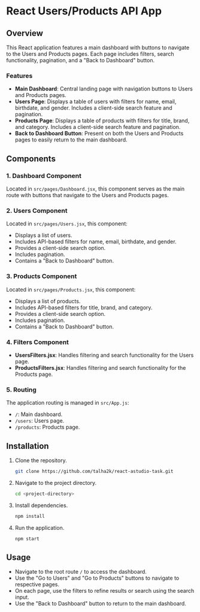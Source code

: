 
# React Users/Products API App

## Overview
This React application features a main dashboard with buttons to navigate to the Users and Products pages. Each page includes filters, search functionality, pagination, and a "Back to Dashboard" button.

### Features
- **Main Dashboard**: Central landing page with navigation buttons to Users and Products pages.
- **Users Page**: Displays a table of users with filters for name, email, birthdate, and gender. Includes a client-side search feature and pagination.
- **Products Page**: Displays a table of products with filters for title, brand, and category. Includes a client-side search feature and pagination.
- **Back to Dashboard Button**: Present on both the Users and Products pages to easily return to the main dashboard.

## Components

### 1. Dashboard Component
Located in `src/pages/Dashboard.jsx`, this component serves as the main route with buttons that navigate to the Users and Products pages.

### 2. Users Component
Located in `src/pages/Users.jsx`, this component:
- Displays a list of users.
- Includes API-based filters for name, email, birthdate, and gender.
- Provides a client-side search option.
- Includes pagination.
- Contains a "Back to Dashboard" button.

### 3. Products Component
Located in `src/pages/Products.jsx`, this component:
- Displays a list of products.
- Includes API-based filters for title, brand, and category.
- Provides a client-side search option.
- Includes pagination.
- Contains a "Back to Dashboard" button.

### 4. Filters Component
- **UsersFilters.jsx**: Handles filtering and search functionality for the Users page.
- **ProductsFilters.jsx**: Handles filtering and search functionality for the Products page.

### 5. Routing
The application routing is managed in `src/App.js`:
- `/`: Main dashboard.
- `/users`: Users page.
- `/products`: Products page.

## Installation

1. Clone the repository.
   ```bash
   git clone https://github.com/talha2k/react-astudio-task.git
   ```
2. Navigate to the project directory.
   ```bash
   cd <project-directory>
   ```
3. Install dependencies.
   ```bash
   npm install
   ```
4. Run the application.
   ```bash
   npm start
   ```

## Usage

- Navigate to the root route `/` to access the dashboard.
- Use the "Go to Users" and "Go to Products" buttons to navigate to respective pages.
- On each page, use the filters to refine results or search using the search input.
- Use the "Back to Dashboard" button to return to the main dashboard.

